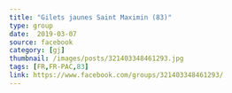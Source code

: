 ```yaml
---
title: "Gilets jaunes Saint Maximin (83)"
type: group
date:  2019-03-07
source: facebook
category: [gj]
thumbnail: /images/posts/321403348461293.jpg
tags: [FR,FR-PAC,83]
link: https://www.facebook.com/groups/321403348461293/
---
```


